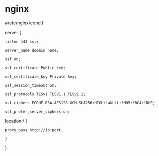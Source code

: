# nginx
#/etc/nginx/cond.f

server {

	listen 443 ssl;
	
	server_name domain name;
	
	ssl on;
	
	ssl_certificate Public key;
	
	ssl_certificate_key Private key;
	
	ssl_session_timeout 5m;
	
	ssl_protocols TLSv1 TLSv1.1 TLSv1.2;
	
	ssl_ciphers ECDHE-RSA-AES128-GCM-SHA256:HIGH:!aNULL:!MD5:!RC4:!DHE;
	
	ssl_prefer_server_ciphers on;
	
	
location / {

	proxy_pass http://ip:port;
	
	}
	
}


